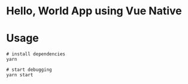 # Hello, World App using Vue Native

# Usage
```
# install dependencies
yarn

# start debugging
yarn start

```